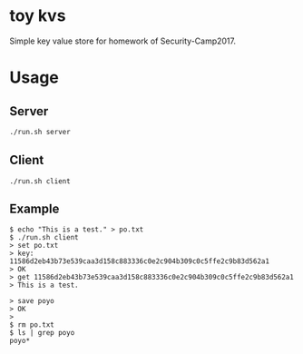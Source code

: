 # toy kvs

Simple key value store for homework of Security-Camp2017.

# Usage

## Server
```bash
./run.sh server
```

## Client
```shell
./run.sh client
```


## Example

```shell
$ echo "This is a test." > po.txt
$ ./run.sh client
> set po.txt
> key: 11586d2eb43b73e539caa3d158c883336c0e2c904b309c0c5ffe2c9b83d562a1
> OK
> get 11586d2eb43b73e539caa3d158c883336c0e2c904b309c0c5ffe2c9b83d562a1
> This is a test.

> save poyo
> OK
>
$ rm po.txt
$ ls | grep poyo
poyo*
```
